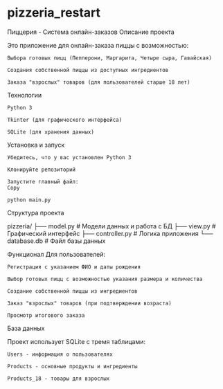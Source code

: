 # pizzeria_restart
Пиццерия - Система онлайн-заказов
Описание проекта

Это приложение для онлайн-заказа пиццы с возможностью:

    Выбора готовых пицц (Пепперони, Маргарита, Четыре сыра, Гавайская)

    Создания собственной пиццы из доступных ингредиентов

    Заказа "взрослых" товаров (для пользователей старше 18 лет)

Технологии

    Python 3

    Tkinter (для графического интерфейса)

    SQLite (для хранения данных)


Установка и запуск

    Убедитесь, что у вас установлен Python 3

    Клонируйте репозиторий

    Запустите главный файл:
    Copy

    python main.py

Структура проекта

pizzeria/
├── model.py       # Модели данных и работа с БД
├── view.py        # Графический интерфейс
├── controller.py  # Логика приложения
└── database.db    # Файл базы данных

Функционал
Для пользователей:

    Регистрация с указанием ФИО и даты рождения

    Выбор готовых пицц с возможностью указания размера и количества

    Создание собственной пиццы из ингредиентов

    Заказ "взрослых" товаров (при подтверждении возраста)

    Просмотр итогового заказа


База данных

Проект использует SQLite с тремя таблицами:

    Users - информация о пользователях

    Products - основные продукты и ингредиенты

    Products_18 - товары для взрослых
